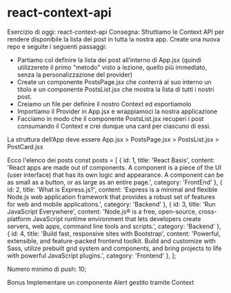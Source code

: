 # react-context-api

Esercizio di oggi: react-context-api
Consegna:
Sfruttiamo le Context API per rendere disponibile la lista dei post in tutta la nostra app.
Create una nuova repo e seguite i seguenti passaggi:
- Partiamo col definire la lista dei post all’interno di App.jsx (quindi utilizzerete il primo "metodo" visto a lezione, quello più immediato, senza la personalizzazione del provider)
- Create un componente PostsPage.jsx che conterrà al suo interno un titolo e un componente PostsList.jsx che mostra la lista di tutti i nostri post.
- Creiamo un file per definire il nostro Context ed esportiamolo
- Importiamo il Provider in App.jsx e wrappiamoci la nostra applicazione
- Facciamo in modo che il componente PostsList.jsx recuperi i post consumando il Context e crei dunque una card per ciascuno di essi.

La struttura dell’App deve essere
App.jsx > PostsPage.jsx > PostsList.jsx > PostCard.jsx

Ecco l'elenco dei posts
const posts = [
    { id: 1, title: 'React Basis', content: 'React apps are made out of components. A component is a piece of the UI (user interface) that has its own logic and appearance. A component can be as small as a button, or as large as an entire page.', category: 'FrontEnd' },
    { id: 2, title: 'What is Express.js?', content: 'Express is a minimal and flexible Node.js web application framework that provides a robust set of features for web and mobile applications.', category: 'Backend' },
    { id: 3, title: 'Run JavaScript Everywhere', content: 'Node.js® is a free, open-source, cross-platform JavaScript runtime environment that lets developers create servers, web apps, command line tools and scripts.', category: 'Backend' },
    { id: 4, title: 'Build fast, responsive sites with Bootstrap', content: 'Powerful, extensible, and feature-packed frontend toolkit. Build and customize with Sass, utilize prebuilt grid system and components, and bring projects to life with powerful JavaScript plugins.', category: 'Frontend' },
  ];

Numero minimo di push: 10;

Bonus
Implementare un componente Alert gestito tramite Context
